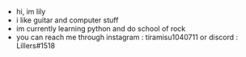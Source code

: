 - hi, im lily
- i like guitar and computer stuff
- im currently learning python and do school of rock
- you can reach me through instagram : tiramisu1040711 or discord : Lillers#1518

<!---
lilybreakfast/lilybreakfast is a ✨ special ✨ repository because its `README.md` (this file) appears on your GitHub profile.
You can click the Preview link to take a look at your changes.
--->
